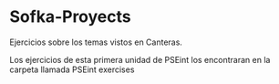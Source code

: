# Sofka-Proyects
Ejercicios sobre los temas vistos en Canteras.


Los ejercicios de esta primera unidad de PSEint los encontraran en la carpeta llamada PSEint exercises
